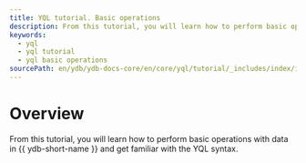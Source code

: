 ```yaml
---
title: YQL tutorial. Basic operations
description: From this tutorial, you will learn how to perform basic operations with data and get familiar with the YQL syntax.
keywords:
  - yql
  - yql tutorial
  - yql basic operations
sourcePath: en/ydb/ydb-docs-core/en/core/yql/tutorial/_includes/index/intro.md
---
```


# Overview

From this tutorial, you will learn how to perform basic operations with data in {{ ydb-short-name }} and get familiar with the YQL syntax.

